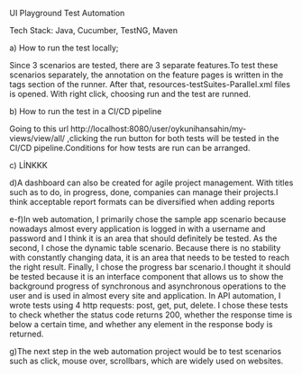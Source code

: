 UI Playground Test Automation

Tech Stack: Java, Cucumber, TestNG, Maven

a) How to run the test locally;

Since 3 scenarios are tested, there are 3 separate features.To test these scenarios separately, the annotation on the feature pages is written in the tags section of the runner. After that, resources-testSuites-Parallel.xml files is opened. With right click, choosing run and the test are runned.

b) How to run the test in a CI/CD pipeline

Going to this url http://localhost:8080/user/oykunihansahin/my-views/view/all/ ,clicking the run button for both tests will be tested in the CI/CD pipeline.Conditions for how tests are run can be arranged.

c) LİNKKK

d)A dashboard can also be created for agile project management. With titles such as to do, in progress, done, companies can manage their projects.I think acceptable report formats can be diversified when adding reports

e-f)In web automation, I primarily chose the sample app scenario because nowadays almost every application is logged in with a username and password and I think it is an area that should definitely be tested. As the second, I chose the dynamic table scenario. Because there is no stability with constantly changing data, it is an area that needs to be tested to reach the right result. Finally, I chose the progress bar scenario.I thought it should be tested because it is an interface component that allows us to show the background progress of synchronous and asynchronous operations to the user and is used in almost every site and application.
In API automation, I wrote tests using 4 http requests: post, get, put, delete. I chose these tests to check whether the status code returns 200, whether the response time is below a certain time, and whether any element in the response body is returned.

g)The next step in the web automation project would be to test scenarios such as click, mouse over, scrollbars, which are widely used on websites.
